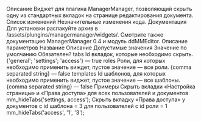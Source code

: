 Описание
Виджет для плагина ManagerManager, позволяющий скрыть одну из стандартных вкладок на странице редактирования документа.
Список изменений
Незначительные изменения кода.
Документация
Для установки распакуйте архив в /assets/plungins/managermanager/widgets/. Смотрите также документацию ManagerManager 0.4 и модуль ddMMEditor.
Описание параметров
Название	Описание	Допустимые значения	Значение по умолчанию	Обязателен?
tabs	Id вкладок, которые необходимо скрыть.	{'general'; 'settings'; 'access'}	—	true
roles	Роли, для которых необходимо применить виждет, пустое значение — все роли.	{comma separated string}	—	false
templates	Id шаблонов, для которых необходимо применить виджет, пустое значение — все шаблоны.	{comma separated string}	—	false
Примеры
Скрыть вкладки «Настройка страницы» и «Права доступа» для всех пользователей и документов
mm_hideTabs('settings, access');
Скрыть вкладку «Права доступа» у документов с id шаблона = 3 для пользователей с id роли = 1
mm_hideTabs('access', '1', '3');